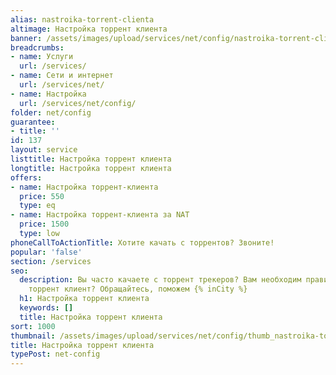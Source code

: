 ```yaml
---
alias: nastroika-torrent-clienta
altimage: Настройка торрент клиента
banner: /assets/images/upload/services/net/config/nastroika-torrent-clienta.jpg
breadcrumbs:
- name: Услуги
  url: /services/
- name: Сети и интернет
  url: /services/net/
- name: Настройка
  url: /services/net/config/
folder: net/config
guarantee:
- title: ''
id: 137
layout: service
listtitle: Настройка торрент клиента
longtitle: Настройка торрент клиента
offers:
- name: Настройка торрент-клиента
  price: 550
  type: eq
- name: Настройка торрент-клиента за NAT
  price: 1500
  type: low
phoneCallToActionTitle: Хотите качать с торрентов? Звоните!
popular: 'false'
section: /services
seo:
  description: Вы часто качаете с торрент трекеров? Вам необходим правильно настроенный
    торрент клиент? Обращайтесь, поможем {% inCity %}
  h1: Настройка торрент клиента
  keywords: []
  title: Настройка торрент клиента
sort: 1000
thumbnail: /assets/images/upload/services/net/config/thumb_nastroika-torrent-clienta.jpg
title: Настройка торрент клиента
typePost: net-config
---
```

